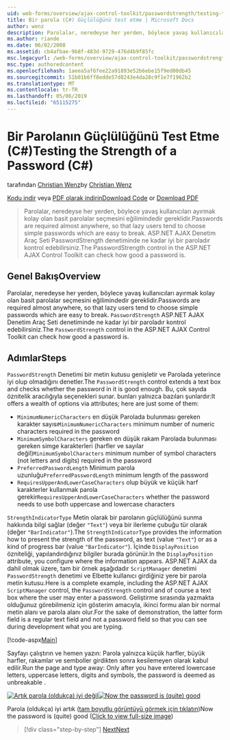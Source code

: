 ```yaml
---
uid: web-forms/overview/ajax-control-toolkit/passwordstrength/testing-the-strength-of-a-password-cs
title: Bir parola (C#) Güçlülüğünü test etme | Microsoft Docs
author: wenz
description: Parolalar, neredeyse her yerden, böylece yavaş kullanıcıları ayırmak kolay olan basit parolalar seçmesini eğilimindedir gereklidir. ASP PasswordStrength denetimi. N...
ms.author: riande
ms.date: 06/02/2008
ms.assetid: cb4afbae-9b8f-483d-9729-476d4b9f85fc
msc.legacyurl: /web-forms/overview/ajax-control-toolkit/passwordstrength/testing-the-strength-of-a-password-cs
msc.type: authoredcontent
ms.openlocfilehash: 1aeea5af6fee22a91893e52b6ebe15f9ed00db45
ms.sourcegitcommit: 51b01b6ff8edde57d8243e4da28c9f1e7f1962b2
ms.translationtype: MT
ms.contentlocale: tr-TR
ms.lasthandoff: 05/06/2019
ms.locfileid: "65115275"
---
```

# <a name="testing-the-strength-of-a-password-c"></a><span data-ttu-id="adb00-104">Bir Parolanın Güçlülüğünü Test Etme (C#)</span><span class="sxs-lookup"><span data-stu-id="adb00-104">Testing the Strength of a Password (C#)</span></span>

<span data-ttu-id="adb00-105">tarafından [Christian Wenz](https://github.com/wenz)</span><span class="sxs-lookup"><span data-stu-id="adb00-105">by [Christian Wenz](https://github.com/wenz)</span></span>

<span data-ttu-id="adb00-106">[Kodu indir](http://download.microsoft.com/download/9/3/f/93f8daea-bebd-4821-833b-95205389c7d0/PasswordStrength0.cs.zip) veya [PDF olarak indirin](http://download.microsoft.com/download/2/d/c/2dc10e34-6983-41d4-9c08-f78f5387d32b/passwordstrength0CS.pdf)</span><span class="sxs-lookup"><span data-stu-id="adb00-106">[Download Code](http://download.microsoft.com/download/9/3/f/93f8daea-bebd-4821-833b-95205389c7d0/PasswordStrength0.cs.zip) or [Download PDF](http://download.microsoft.com/download/2/d/c/2dc10e34-6983-41d4-9c08-f78f5387d32b/passwordstrength0CS.pdf)</span></span>

> <span data-ttu-id="adb00-107">Parolalar, neredeyse her yerden, böylece yavaş kullanıcıları ayırmak kolay olan basit parolalar seçmesini eğilimindedir gereklidir.</span><span class="sxs-lookup"><span data-stu-id="adb00-107">Passwords are required almost anywhere, so that lazy users tend to choose simple passwords which are easy to break.</span></span> <span data-ttu-id="adb00-108">ASP.NET AJAX Denetim Araç Seti PasswordStrength denetiminde ne kadar iyi bir paroladır kontrol edebilirsiniz.</span><span class="sxs-lookup"><span data-stu-id="adb00-108">The PasswordStrength control in the ASP.NET AJAX Control Toolkit can check how good a password is.</span></span>

## <a name="overview"></a><span data-ttu-id="adb00-109">Genel Bakış</span><span class="sxs-lookup"><span data-stu-id="adb00-109">Overview</span></span>

<span data-ttu-id="adb00-110">Parolalar, neredeyse her yerden, böylece yavaş kullanıcıları ayırmak kolay olan basit parolalar seçmesini eğilimindedir gereklidir.</span><span class="sxs-lookup"><span data-stu-id="adb00-110">Passwords are required almost anywhere, so that lazy users tend to choose simple passwords which are easy to break.</span></span> <span data-ttu-id="adb00-111">`PasswordStrength` ASP.NET AJAX Denetim Araç Seti denetiminde ne kadar iyi bir paroladır kontrol edebilirsiniz.</span><span class="sxs-lookup"><span data-stu-id="adb00-111">The `PasswordStrength` control in the ASP.NET AJAX Control Toolkit can check how good a password is.</span></span>

## <a name="steps"></a><span data-ttu-id="adb00-112">Adımlar</span><span class="sxs-lookup"><span data-stu-id="adb00-112">Steps</span></span>

<span data-ttu-id="adb00-113">`PasswordStrength` Denetimi bir metin kutusu genişletir ve Parolada yeterince iyi olup olmadığını denetler.</span><span class="sxs-lookup"><span data-stu-id="adb00-113">The `PasswordStrength` control extends a text box and checks whether the password in it is good enough.</span></span> <span data-ttu-id="adb00-114">Bu, çok sayıda öznitelik aracılığıyla seçenekleri sunar. bunları yalnızca bazıları şunlardır:</span><span class="sxs-lookup"><span data-stu-id="adb00-114">It offers a wealth of options via attributes; here are just some of them:</span></span>

- <span data-ttu-id="adb00-115">`MinimumNumericCharacters` en düşük Parolada bulunması gereken karakter sayısı</span><span class="sxs-lookup"><span data-stu-id="adb00-115">`MinimumNumericCharacters` minimum number of numeric characters required in the password</span></span>
- <span data-ttu-id="adb00-116">`MinimumSymbolCharacters` gereken en düşük rakam Parolada bulunması gereken simge karakterleri (harfler ve sayılar değil)</span><span class="sxs-lookup"><span data-stu-id="adb00-116">`MinimumSymbolCharacters` minimum number of symbol characters (not letters and digits) required in the password</span></span>
- <span data-ttu-id="adb00-117">`PreferredPasswordLength` Minimum parola uzunluğu</span><span class="sxs-lookup"><span data-stu-id="adb00-117">`PreferredPasswordLength` minimum length of the password</span></span>
- <span data-ttu-id="adb00-118">`RequiresUpperAndLowerCaseCharacters` olup büyük ve küçük harf karakterler kullanmak parola gerekir</span><span class="sxs-lookup"><span data-stu-id="adb00-118">`RequiresUpperAndLowerCaseCharacters` whether the password needs to use both uppercase and lowercase characters</span></span>

<span data-ttu-id="adb00-119">`StrengthIndicatorType` Metin olarak bir parolanın güçlülüğünü sunma hakkında bilgi sağlar (değer `"Text"`) veya bir ilerleme çubuğu tür olarak (değer `"BarIndicator"`).</span><span class="sxs-lookup"><span data-stu-id="adb00-119">The `StrengthIndicatorType` provides the information how to present the strength of the password, as text (value `"Text"`) or as a kind of progress bar (value `"BarIndicator"`).</span></span> <span data-ttu-id="adb00-120">İçinde `DisplayPosition` özniteliği, yapılandırdığınız bilgiler burada görünür.</span><span class="sxs-lookup"><span data-stu-id="adb00-120">In the `DisplayPosition` attribute, you configure where the information appears.</span></span> <span data-ttu-id="adb00-121">ASP.NET AJAX da dahil olmak üzere, tam bir örnek aşağıdadır `ScriptManager` denetimi `PasswordStrength` denetimi ve Elbette kullanıcı girdiğiniz yere bir parola metin kutusu.</span><span class="sxs-lookup"><span data-stu-id="adb00-121">Here is a complete example, including the ASP.NET AJAX `ScriptManager` control, the `PasswordStrength` control and of course a text box where the user may enter a password.</span></span> <span data-ttu-id="adb00-122">Geliştirme sırasında yazmakta olduğunuz görebilmeniz için gösterim amacıyla, ikinci formu alan bir normal metin alanı ve parola alanı olur.</span><span class="sxs-lookup"><span data-stu-id="adb00-122">For the sake of demonstration, the latter form field is a regular text field and not a password field so that you can see during development what you are typing.</span></span>

[!code-aspx[Main](testing-the-strength-of-a-password-cs/samples/sample1.aspx)]

<span data-ttu-id="adb00-123">Sayfayı çalıştırın ve hemen yazın: Parola yalnızca küçük harfler, büyük harfler, rakamlar ve semboller girdikten sonra kesilemeyen olarak kabul edilir.</span><span class="sxs-lookup"><span data-stu-id="adb00-123">Run the page and type away: Only after you have entered lowercase letters, uppercase letters, digits and symbols, the password is deemed as unbreakable .</span></span>

<span data-ttu-id="adb00-124">[![Artık parola (oldukça) iyi değil](testing-the-strength-of-a-password-cs/_static/image2.png)](testing-the-strength-of-a-password-cs/_static/image1.png)</span><span class="sxs-lookup"><span data-stu-id="adb00-124">[![Now the password is (quite) good](testing-the-strength-of-a-password-cs/_static/image2.png)](testing-the-strength-of-a-password-cs/_static/image1.png)</span></span>

<span data-ttu-id="adb00-125">Parola (oldukça) iyi artık ([tam boyutlu görüntüyü görmek için tıklatın](testing-the-strength-of-a-password-cs/_static/image3.png))</span><span class="sxs-lookup"><span data-stu-id="adb00-125">Now the password is (quite) good ([Click to view full-size image](testing-the-strength-of-a-password-cs/_static/image3.png))</span></span>

> [!div class="step-by-step"]
> [<span data-ttu-id="adb00-126">Next</span><span class="sxs-lookup"><span data-stu-id="adb00-126">Next</span></span>](testing-the-strength-of-a-password-vb.md)
